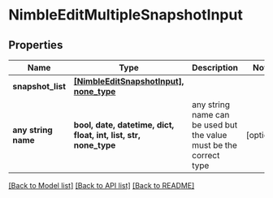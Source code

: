 # NimbleEditMultipleSnapshotInput


## Properties
Name | Type | Description | Notes
------------ | ------------- | ------------- | -------------
**snapshot_list** | [**[NimbleEditSnapshotInput], none_type**](NimbleEditSnapshotInput.md) |  | 
**any string name** | **bool, date, datetime, dict, float, int, list, str, none_type** | any string name can be used but the value must be the correct type | [optional]

[[Back to Model list]](../README.md#documentation-for-models) [[Back to API list]](../README.md#documentation-for-api-endpoints) [[Back to README]](../README.md)


